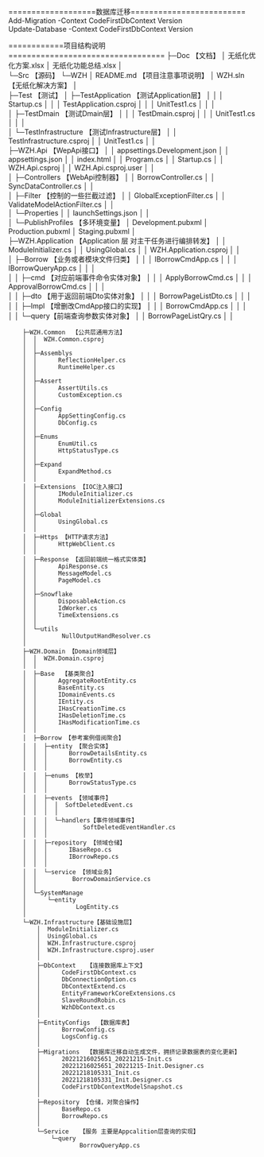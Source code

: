 ===================数据库迁移=========================  
Add-Migration -Context CodeFirstDbContext Version   
Update-Database -Context CodeFirstDbContext  Version




============项目结构说明==================================
├─Doc   【文档】
│      无纸化优化方案.xlsx
│      无纸化功能总结.xlsx
│      
└─Src  【源码】
    └─WZH
        │  README.md 【项目注意事项说明】
        │  WZH.sln         【无纸化解决方案】
        │  
        ├─Test  【测试】
        │  ├─TestApplication  【测试Application层】
        │  │  │  Startup.cs
        │  │  │  TestApplication.csproj
        │  │  │  UnitTest1.cs
        │  │  │  
        │  ├─TestDmain     【测试Dmain层】
        │  │  │  TestDmain.csproj
        │  │  │  UnitTest1.cs
        │  │  │  
        │  └─TestInfrastructure 【测试Infrastructure层】
        │      │  TestInfrastructure.csproj
        │      │  UnitTest1.cs
        │      │  
        ├─WZH.Api   【WepApi接口】
        │  │  appsettings.Development.json
        │  │  appsettings.json
        │  │  index.html
        │  │  Program.cs
        │  │  Startup.cs
        │  │  WZH.Api.csproj
        │  │  WZH.Api.csproj.user
        │  │  
        │  ├─Controllers  【WebApi控制器】
        │  │      BorrowController.cs
        │  │      SyncDataController.cs
        │  │      
        │  ├─Filter  【控制的一些拦截过滤】
        │  │      GlobalExceptionFilter.cs
        │  │      ValidateModelActionFilter.cs
        │  │      
        │  └─Properties
        │      │  launchSettings.json
        │      │  
        │      └─PublishProfiles  【多环境变量】
        │              Development.pubxml
        │              Production.pubxml
        │              Staging.pubxml
        │              
        ├─WZH.Application  【Application 层 对主干任务进行编排转发】
        │  │  ModuleInitializer.cs
        │  │  UsingGlobal.cs
        │  │  WZH.Application.csproj
        │  │  
        │  ├─Borrow  【业务或者模块文件归类】
        │  │  │  IBorrowCmdApp.cs
        │  │  │  IBorrowQueryApp.cs
        │  │  │  
        │  │  ├─cmd 【对应前端事件命令实体对象】
        │  │  │      ApplyBorrowCmd.cs
        │  │  │      ApprovalBorrowCmd.cs
        │  │  │      
        │  │  ├─dto  【用于返回前端Dto实体对象】
        │  │  │      BorrowPageListDto.cs
        │  │  │      
        │  │  ├─Impl 【增删改CmdApp接口的实现】
        │  │  │      BorrowCmdApp.cs
        │  │  │      
        │  │  └─query【前端查询参数实体对象】
        │  │          BorrowPageListQry.cs
        │  │          
           
        ├─WZH.Common  【公共层通用方法】
        │  │  WZH.Common.csproj
        │  │  
        │  ├─Assemblys
        │  │      ReflectionHelper.cs
        │  │      RuntimeHelper.cs
        │  │      
        │  ├─Assert
        │  │      AssertUtils.cs
        │  │      CustomException.cs
        │  │      
        │  ├─Config 
        │  │      AppSettingConfig.cs
        │  │      DbConfig.cs
        │  │      
        │  ├─Enums
        │  │      EnumUtil.cs
        │  │      HttpStatusType.cs
        │  │      
        │  ├─Expand
        │  │      ExpandMethod.cs
        │  │      
        │  ├─Extensions 【IOC注入接口】
        │  │      IModuleInitializer.cs
        │  │      ModuleInitializerExtensions.cs
        │  │      
        │  ├─Global
        │  │      UsingGlobal.cs
        │  │      
        │  ├─Https 【HTTP请求方法】
        │  │      HttpWebClient.cs
        │  │      
        │  ├─Response 【返回前端统一格式实体类】
        │  │      ApiResponse.cs
        │  │      MessageModel.cs
        │  │      PageModel.cs
        │  │      
        │  ├─Snowflake
        │  │      DisposableAction.cs
        │  │      IdWorker.cs
        │  │      TimeExtensions.cs
        │  │      
        │  └─utils
        │          NullOutputHandResolver.cs
        │          
        ├─WZH.Domain 【Domain领域层】
        │  │  WZH.Domain.csproj
        │  │  
        │  ├─Base  【基类聚合】
        │  │      AggregateRootEntity.cs
        │  │      BaseEntity.cs
        │  │      IDomainEvents.cs
        │  │      IEntity.cs
        │  │      IHasCreationTime.cs
        │  │      IHasDeletionTime.cs
        │  │      IHasModificationTime.cs
        │  │      
        │  ├─Borrow 【参考案例借阅聚合】
        │  │  ├─entity 【聚合实体】
        │  │  │      BorrowDetailsEntity.cs
        │  │  │      BorrowEntity.cs
        │  │  │      
        │  │  ├─enums 【枚举】
        │  │  │      BorrowStatusType.cs
        │  │  │      
        │  │  ├─events 【领域事件】
        │  │  │  │  SoftDeletedEvent.cs
        │  │  │  │  
        │  │  │  └─handlers【事件领域事件】
        │  │  │          SoftDeletedEventHandler.cs
        │  │  │          
        │  │  ├─repository 【领域仓储】
        │  │  │      IBaseRepo.cs
        │  │  │      IBorrowRepo.cs
        │  │  │      
        │  │  └─service 【领域业务】
        │  │          BorrowDomainService.cs
        │  │          
        │  └─SystemManage
        │      └─entity
        │              LogEntity.cs
        │              
        └─WZH.Infrastructure【基础设施层】
            │  ModuleInitializer.cs
            │  UsingGlobal.cs
            │  WZH.Infrastructure.csproj
            │  WZH.Infrastructure.csproj.user
            │  
            ├─DbContext   【连接数据库上下文】
            │      CodeFirstDbContext.cs
            │      DbConnectionOption.cs
            │      DbContextExtend.cs
            │      EntityFrameworkCoreExtensions.cs
            │      SlaveRoundRobin.cs
            │      WzhDbContext.cs
            │      
            ├─EntityConfigs  【数据库表】
            │      BorrowConfig.cs
            │      LogsConfig.cs
            │      
            ├─Migrations  【数据库迁移自动生成文件，拥挤记录数据表的变化更新】
            │      20221216025651_20221215-Init.cs
            │      20221216025651_20221215-Init.Designer.cs
            │      20221218105331_Init.cs
            │      20221218105331_Init.Designer.cs
            │      CodeFirstDbContextModelSnapshot.cs
            │      
            ├─Repository 【仓储，对聚合操作】
            │      BaseRepo.cs
            │      BorrowRepo.cs
            │      
            └─Service   【服务 主要是Appcalition层查询的实现】
                └─query
                        BorrowQueryApp.cs
                        
